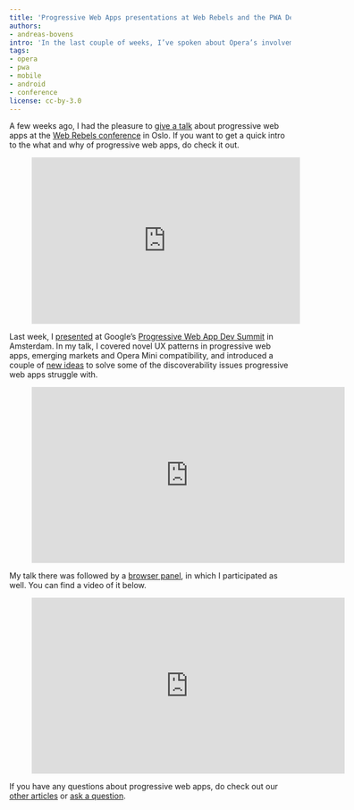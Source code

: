 ```yaml
---
title: 'Progressive Web Apps presentations at Web Rebels and the PWA Dev Summit'
authors:
- andreas-bovens
intro: 'In the last couple of weeks, I’ve spoken about Opera’s involvement with progressive web apps at Web Rebels in Oslo and at the PWA Dev Summit in Amsterdam. Here are videos of these talks.'
tags:
- opera
- pwa
- mobile
- android
- conference
license: cc-by-3.0
---
```


A few weeks ago, I had the pleasure to [give a talk](https://opbeat.com/events/web-rebels-2016/#towards-better-apps-the-what-why-of-progressive-web-apps) about progressive web apps at the [Web Rebels conference](https://www.webrebels.org/) in Oslo. If you want to get a quick intro to the what and why of progressive web apps, do check it out.

<figure block="figure">
	<iframe src="http://fast.wistia.net/embed/iframe/k88z4s2qtp?canonicalUrl=https%3A%2F%2Fopbeat.com%2Fevents%2Fweb-rebels-2016%2F%23towards-better-apps-the-what-why-of-progressive-web-apps&canonicalTitle=Web%20Rebels%202016%2C%20Oslo%20%7C%20Opbeat" allowtransparency="true" frameborder="0" scrolling="no" width="480" height="298"></iframe>
</figure>

Last week, I [presented](https://www.youtube.com/watch?v=yMxQ0fhj89I) at Google’s [Progressive Web App Dev Summit](https://events.withgoogle.com/progressive-web-app-dev-summit/) in Amsterdam. In my talk, I covered novel UX patterns in progressive web apps, emerging markets and Opera Mini compatibility, and introduced a couple of [new ideas](https://dev.opera.com/blog/pwa-badge-pop/) to solve some of the discoverability issues progressive web apps struggle with.

<figure block="figure">
	<iframe width="560" height="315" src="https://www.youtube.com/embed/yMxQ0fhj89I" frameborder="0" allowfullscreen></iframe>
</figure>

My talk there was followed by a [browser panel](https://www.youtube.com/watch?v=EyyEfxrk_NU), in which I participated as well. You can find a video of it below.

<figure block="figure">
	<iframe width="560" height="315" src="https://www.youtube.com/embed/EyyEfxrk_NU" frameborder="0" allowfullscreen></iframe>
</figure>

If you have any questions about progressive web apps, do check out our [other articles](https://dev.opera.com/tags/pwa/) or [ask a question](https://twitter.com/odevrel).
